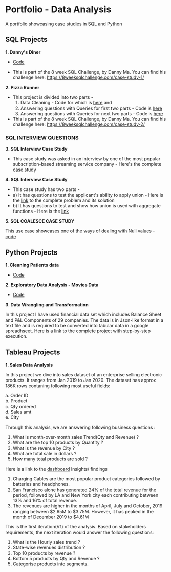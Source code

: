 # Portfolio - Data Analysis
A portfolio showcasing case studies in SQL and Python

## SQL Projects

**1. Danny's Diner** 
* [Code](https://github.com/Mansi242401/Portfolio/blob/main/sql_queries_with_results1.md) <br>

* This is part of the 8 week SQL Challenge, by Danny Ma. You can find his challenge here: https://8weeksqlchallenge.com/case-study-1/

**2. Pizza Runner**
* This project is divided into two parts -<br>
  1. Data Cleaning - Code for which is [here](https://github.com/Mansi242401/Portfolio/blob/main/sql_queries_with_results2a.md) and <br>
  2. Answering questions with Queries for first two parts - Code is [here](https://github.com/Mansi242401/Portfolio/blob/main/sql_queries_with_results2b.md)
  3. Answering questions with Queries for next two parts - Code is [here](https://github.com/Mansi242401/Portfolio/blob/main/sql_queries_with_results2c.md)
* This is part of the 8 week SQL Challenge, by Danny Ma. You can find his challenge here: https://8weeksqlchallenge.com/case-study-2/


### SQL INTERVIEW QUESTIONS

**3. SQL Interview Case Study**
* This case study was asked in an interview by one of the most popular subscription-based streaming service company - Here's the complete [case study](https://github.com/Mansi242401/Portfolio/blob/main/sql_interview_case1.md)

**4. SQL Interview Case Study**
* This case study has two parts -
* a) It has questions to test the applicant's ability to apply union - Here is the [link](https://github.com/Mansi242401/Portfolio/blob/main/sql_interview_case2.md) to the complete problem and its solution
* b) It has questions to test and show how union is used with aggregate functions - Here is the [link](https://github.com/Mansi242401/Portfolio/blob/main/sql_interview_case_3.md)

**5. SQL COALESCE CASE STUDY**

This use case showcases one of the ways of dealing with Null values - [code](https://github.com/Mansi242401/Portfolio/blob/main/sql_intervieiw_case4.md)


## Python Projects

**1. Cleaning Patients data** 
* [Code](https://github.com/Mansi242401/Data_Wrangling/tree/main) <br>

**2. Exploratory Data Analysis - Movies Data**
* [Code](https://github.com/Mansi242401/EDA_movies) <br>

**3. Data Wrangling and Transformation** <br>

In this project I have used financial data set which includes Balance Sheet and P&L Components of 29 companies. The data is in Json-like format in a text file and is required to be converted into tabular data in a google spreadhseet. Here is a [link](https://github.com/Mansi242401/text_df_googlesheet/tree/main) to the complete project with step-by-step execution.

## Tableau Projects

**1. Sales Data Analysis** <br>

In this project we dive into sales dataset of an enterprise selling electronic products. It ranges from Jan 2019 to Jan 2020. The dataset has approx 186K rows contaning following most useful fields:

a. Order ID <br>
b. Product <br>
c. Qty ordered <br>
d. Sales amt <br>
e. City

Through this analysis, we are answering following business questions :
1. What is month-over-month sales Trend(Qty and Revenue) ?
2. What are the top 10 products by Quantity ?
3. What is the revenue by City ?
4. What are total sale in dollars ?
5. How many total products are sold ?

Here is a link to the [dashboard](https://public.tableau.com/app/profile/mansi.vermani7229/viz/SalesDataAnalysis_17005173571260/Dashboard1)
Insights/ findings
1. Charging Cables are the most popular product categories followed by batteries and headphones.
2. San Francisco alone has generated 24% of the total revenue for the period, followed by LA and New York city each contributing between 13% and 16% of total revenue.
3. The revenues are higher in the months of April, July and October, 2019 ranging between $2.65M to $3.75M. However, it has peaked in the month of December 2019 to $4.61M

This is the first iteration(V1) of the analysis. Based on stakeholders requirements, the next iteration would answer the following questions:
1. What is the Hourly sales trend ?
2. State-wise revenues distribution ?
3. Top 10 products by revenue ?
4. Bottom 5 products by Qty and Revenue ?
5. Categorise products into segments.

